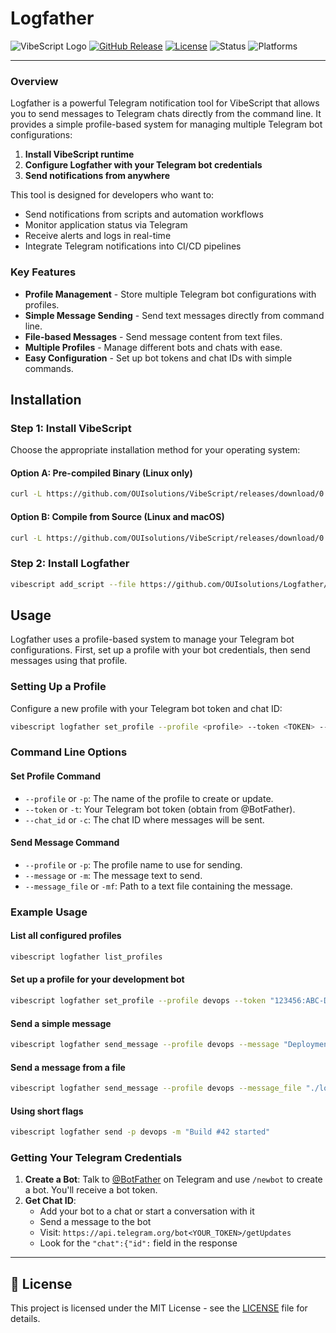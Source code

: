 # Logfather
![VibeScript Logo](https://img.shields.io/badge/VibeScript-0.1.0-blue?style=for-the-badge&logo=lua)
[![GitHub Release](https://img.shields.io/badge/GitHub-Release-blue?style=for-the-badge)](https://github.com/OUIsolutions/Logfather/releases)
[![License](https://img.shields.io/badge/License-MIT-green.svg?style=for-the-badge)](https://github.com/OUIsolutions/Logfather/blob/main/LICENSE)
![Status](https://img.shields.io/badge/Status-Stable-brightgreen?style=for-the-badge)
![Platforms](https://img.shields.io/badge/Platforms-VibeScript-lightgrey?style=for-the-badge)

---

### Overview

Logfather is a powerful Telegram notification tool for VibeScript that allows you to send messages to Telegram chats directly from the command line. It provides a simple profile-based system for managing multiple Telegram bot configurations:

1. **Install VibeScript runtime**
2. **Configure Logfather with your Telegram bot credentials**
3. **Send notifications from anywhere**

This tool is designed for developers who want to:
- Send notifications from scripts and automation workflows
- Monitor application status via Telegram
- Receive alerts and logs in real-time
- Integrate Telegram notifications into CI/CD pipelines

### Key Features

- **Profile Management** - Store multiple Telegram bot configurations with profiles.
- **Simple Message Sending** - Send text messages directly from command line.
- **File-based Messages** - Send message content from text files.
- **Multiple Profiles** - Manage different bots and chats with ease.
- **Easy Configuration** - Set up bot tokens and chat IDs with simple commands.

## Installation

### Step 1: Install VibeScript

Choose the appropriate installation method for your operating system:

#### Option A: Pre-compiled Binary (Linux only)
```bash
curl -L https://github.com/OUIsolutions/VibeScript/releases/download/0.32.0/vibescript.out -o vibescript.out && chmod +x vibescript.out && sudo mv vibescript.out /usr/local/bin/vibescript
```

#### Option B: Compile from Source (Linux and macOS)
```bash
curl -L https://github.com/OUIsolutions/VibeScript/releases/download/0.35.0/amalgamation.c -o vibescript.c && gcc vibescript.c -o vibescript.out && sudo mv vibescript.out /usr/local/bin/vibescript
```

### Step 2: Install Logfather
```bash
vibescript add_script --file https://github.com/OUIsolutions/Logfather/releases/download/0.1.0/logfather.lua logfather
```

## Usage

Logfather uses a profile-based system to manage your Telegram bot configurations. First, set up a profile with your bot credentials, then send messages using that profile.

### Setting Up a Profile

Configure a new profile with your Telegram bot token and chat ID:

```bash
vibescript logfather set_profile --profile <profile> --token <TOKEN> --chat_id <CHAT_ID>
```

### Command Line Options

#### Set Profile Command
- `--profile` or `-p`: The name of the profile to create or update.
- `--token` or `-t`: Your Telegram bot token (obtain from @BotFather).
- `--chat_id` or `-c`: The chat ID where messages will be sent.

#### Send Message Command
- `--profile` or `-p`: The profile name to use for sending.
- `--message` or `-m`: The message text to send.
- `--message_file` or `-mf`: Path to a text file containing the message.

### Example Usage

#### List all configured profiles
```bash
vibescript logfather list_profiles
```

#### Set up a profile for your development bot
```bash
vibescript logfather set_profile --profile devops --token "123456:ABC-DEF1234ghIkl-zyx57W2v1u123ew11" --chat_id "123456789"
```

#### Send a simple message
```bash
vibescript logfather send_message --profile devops --message "Deployment completed successfully!"
```

#### Send a message from a file
```bash
vibescript logfather send_message --profile devops --message_file "./logs/error.txt"
```

#### Using short flags
```bash
vibescript logfather send -p devops -m "Build #42 started"
```

### Getting Your Telegram Credentials

1. **Create a Bot**: Talk to [@BotFather](https://t.me/botfather) on Telegram and use `/newbot` to create a bot. You'll receive a bot token.
2. **Get Chat ID**: 
   - Add your bot to a chat or start a conversation with it
   - Send a message to the bot
   - Visit: `https://api.telegram.org/bot<YOUR_TOKEN>/getUpdates`
   - Look for the `"chat":{"id":` field in the response

---

## 📄 License

This project is licensed under the MIT License - see the [LICENSE](LICENSE) file for details.
